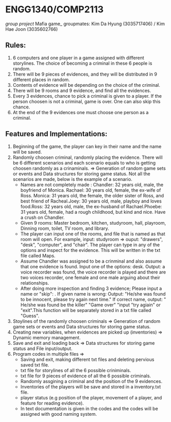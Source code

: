 # ENGG1340/COMP2113
_group project_ Mafia game_
groupmates: Kim Da Hyung (3035717406) / Kim Hae Joon (3035602766)

## Rules:
1. 6 computers and one player in a game assigned with different storylines. The choice of becoming a criminal in these 6 people is random.
2. There will be 9 pieces of evidences, and they will be distributed in 9 different places in random.
3. Contents of evidence will be depending on the choice of the criminal.
4. There will be 9 rooms and 9 evidence, and find all the evidences. 
5. Every 3 evidences, chance to pick a criminal is given to a player. If the person choosen is not a criminal, game is over. One can also skip this chance.
6. At the end of the 9 evidences one must choose one person as a criminal. 

## Features and Implementations:
1. Beginning of the game, the player can key in their name and the name will be saved.
2.  Randomly choosen criminal, randomly placing the evidence. There will be 6 different scenarios and each scenario equals to who is getting choosen randomly as a crinaminals. => Generation of random game sets or events and Data structures for storing game status. Not all the scenarios are made, below is the example of a scenario.  
    - Names are not completely made : Chandler: 32 years old, male, the boyfriend of Monica. Rachael: 30 years old, female, the ex-wife of Ross. Monica: 31 years old, the female,   the older sister of Ross, and best friend of Racheal.Joey: 30 years old, male, playboy and loves food.Ross: 32 years old,  male, the ex-husband of Rachael.Phoebe: 31 years old, female, had a rough childhood, but kind and nice. Have a crush on Chandler. 
    - Given 9 rooms: Master bedroom, kitchen, studyroom, hall, playroom, Dinning room, toilet, TV room, and library. 
    - The player can input one of the rooms, and file that is named as that room will open. For example, input: studyroom => ouput: "drawers", "desk", "computer", and "chair". The player can type in any of the options and inspect for the evidence. This will be written in the txt file called Maps. 
    - Assume Chandler was assigned to be a crinminal and also assume that one evidence is found. Input one of the options: desk. Output: a voice recorder was found, the voice recorder is played and there are two voices recorder, one female and one male arguing about their relationships. 
    - After doing more inspection and finding 3 evidence; Please input a name or "skip": . If given name is wrong: Output: "He/she was found to be innocent, please try again next time." If correct name, output: " He/she was found be the killer" "Game over" "input "try agiain" or "exit".This function will be separately stored in a txt file called "Guess".
3. Stoylines of the randomly choosen criminals => Generation of random game sets or events and Data structures for storing game status.
4. Creating new variables, when evidences are picked up (inventories) => Dynamic memory management.
5. Save and exit and loading back => Data structures for storing game status and File input/output.
6. Program codes in multiple files =>
   - Saving and exit, making different txt files and deleting pervious saved txt file.
   - txt file for storylines of all the 6 possible criniminals. 
   - txt file for 9 pieces of evidence of all the 6 possible criminals.
   - Randomly assgining a criminal and the position of the 9 evidences.
   - Inventories of the players will be save and stored in a inventory.txt file.
   - player status (e.g position of the player, movement of a player, and feature for reading evidence). 
   - In text documentation is given in the codes and the codes will be assigned with good naming system. 

